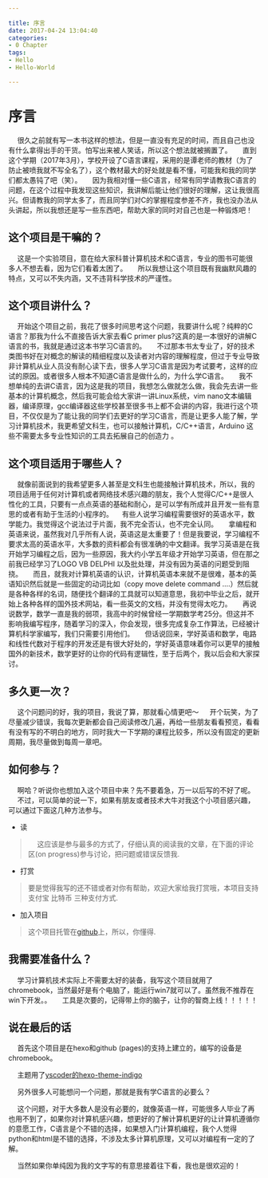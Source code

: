 ```yaml
---
 
title: 序言
date: 2017-04-24 13:04:40
categories: 
- 0 Chapter
tags: 
- Hello 
- Hello-World

---
```



# 序言

&emsp; 很久之前就有写一本书这样的想法，但是一直没有充足的时间，而且自己也没有什么拿得出手的干货。怕写出来被人笑话，所以这个想法就被搁置了。
&emsp; 直到这个学期（2017年3月），学校开设了C语言课程，采用的是谭老师的教材（为了防止被喷我就不写全名了），这个教材最大的好处就是看不懂，可能我和我的同学们都太愚钝了吧（笑）。
&emsp; 因为我相对懂一些C语言，经常有同学请教我C语言的问题，在这个过程中我发现这些知识，我讲解后能让他们很好的理解，这让我很高兴。但请教我的同学太多了，而且同学们对C的掌握程度参差不齐，我也没办法从头讲起，所以我想还是写一些东西吧，帮助大家的同时对自己也是一种锻炼吧！

<!---more--->
## 这个项目是干嘛的？

&emsp; 这是一个实验项目，意在给大家科普计算机技术和C语言，专业的图书可能很多人不想去看，因为它们看着太困了。
&emsp; 所以我想让这个项目既有我幽默风趣的特点，又可以不失内涵，又不违背科学技术的严谨性。

## 这个项目讲什么？

&emsp; 开始这个项目之前，我花了很多时间思考这个问题，我要讲什么呢？纯粹的C语言？那我为什么不直接告诉大家去看C primer plus?这真的是一本很好的讲解C语言的书，我就是通过这本书学习C语言的。
&emsp; 不过那本书太专业了，好的技术类图书好在对概念的解读的精细程度以及读者对内容的理解程度，但过于专业导致非计算机从业人员没有耐心读下去，很多人学习C语言是因为考试要考，这样的应试的原因。或者很多人根本不知道C语言是做什么的，为什么学C语言。
&emsp; 我不想单纯的去讲C语言，因为这是我的项目，我想怎么做就怎么做，我会先去讲一些基本的计算机概念，然后我可能会给大家讲一讲Linux系统，vim nano文本编辑器，编译原理，gcc编译器这些学校甚至很多书上都不会讲的内容，我进行这个项目，不仅仅是为了能让我的同学们去更好的学习C语言，而是让更多人能了解，学习计算机技术，我更希望文科生，也可以接触计算机，C/C++语言，Arduino 这些不需要太多专业性知识的工具去拓展自己的创造力	。

## 这个项目适用于哪些人？

&emsp; 就像前面说到的我希望更多人甚至是文科生也能接触计算机技术，所以，我的项目适用于任何对计算机或者网络技术感兴趣的朋友，我个人觉得C/C++是很人性化的工具，只要有一点点英语的基础和耐心，是可以学有所成并且开发一些有意思的或者有助于生活的小程序的。
&emsp;有些人说学习编程需要很好的英语水平，数学能力。我觉得这个说法过于片面，我不完全否认，也不完全认同。
&emsp; 拿编程和英语来说，虽然我对几乎所有人说，英语这是太重要了！但是我要说，学习编程不要求太高的英语水平，大多数的资料都会有很准确的中文翻译。我学习英语是在我开始学习编程之后，因为一些原因，我大约小学五年级才开始学习英语，但在那之前我已经学习了LOGO VB DELPHI 以及批处理，并没有因为英语的问题受到阻挠。
&emsp; 而且，就我对计算机英语的认识，计算机英语本来就不是很难，基本的英语知识然后就是一些固定的动词比如（copy move delete command ....）然后就是各种各样的名词，随便找个翻译的工具就可以知道意思，我初中毕业之后，就开始上各种各样的国外技术网站，看一些英文的文档，并没有觉得太吃力。
&emsp; 再说说数学，数学一直是我的弱项，我高中的时候曾经一学期数学考25分。但这并不影响我编写程序，随着学习的深入，你会发现，很多完成复杂工作算法，已经被计算机科学家编写，我们只需要引用他们。
&emsp; 但话说回来，学好英语和数学，电路和线性代数对于程序的开发还是有很大好处的，学好英语意味着你可以更早的接触国外的新技术，数学更好的让你的代码有逻辑性，至于后两个，我以后会和大家探讨。

## 多久更一次？

&emsp; 这个问题问的好，我的项目，我说了算，那就看心情更吧～
&emsp; 开个玩笑，为了尽量减少错误，我每次更新都会自己阅读修改几遍，再给一些朋友看看预览，看看有没有写的不明白的地方，同时我大一下学期的课程比较多，所以没有固定的更新周期，我尽量做到每周一章吧。

## 如何参与？

&emsp; 啊哈？听说你也想加入这个项目中来？先不要着急，万一以后写的不好了呢。
&emsp; 不过，可以简单的说一下，如果有朋友或者技术大牛对我这个小项目感兴趣，可以通过下面这几种方法参与。

 - 读
  > &emsp; 这应该是参与最多的方式了，仔细认真的阅读我的文章，在下面的评论区(on progress)参与讨论，把问题或错误反馈我.
 
 -  打赏

 > 要是觉得我写的还不错或者对你有帮助，欢迎大家给我打赏哦，本项目支持 支付宝 比特币 三种支付方式.

 - 加入项目

 > 这个项目托管在[github](https://github.com/Funarp/teachC)上，所以，你懂得.
 
 ## 我需要准备什么？
 
 &emsp; 学习计算机技术实际上不需要太好的装备，我写这个项目就用了chromebook，当然最好是有个电脑了，能运行win7就可以了。虽然我不推荐在win下开发。。
 &emsp; 工具是次要的，记得带上你的脑子，让你的智商上线！！！！！

## 说在最后的话

&emsp; 首先这个项目是在hexo和github (pages)的支持上建立的，编写的设备是chromebook。

&emsp; 主题用了[yscoder的hexo-theme-indigo](https://github.com/yscoder/hexo-theme-indigo)

&emsp; 另外很多人可能想问一个问题，那就是我有学C语言的必要么？

&emsp; 这个问题，对于大多数人是没有必要的，就像英语一样，可能很多人毕业了再也用不到了，如果你对计算机感兴趣，想更好的了解计算机更好的让计算机遵循你的意愿工作，C语言是个不错的选择，如果想入门计算机编程，我个人觉得python和html是不错的选择，不涉及太多计算机原理，又可以对编程有一定的了解。

&emsp; 当然如果你单纯因为我的文字写的有意思接着往下看，我也是很欢迎的！
